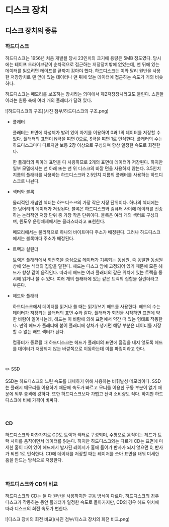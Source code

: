 # 디스크 장치

## 디스크 장치의 종류

### 하드디스크

하드디스크는 1956년 처음 개발될 당시 23인치의 크기에 용량은 5MB 정도였다. 당시에는 테이프 드라이브같이 순차적으로 접근하는 저장장치밖에 없었는데, 맨 뒤에 있는 데이터를 읽으려면 테이프를 끝까지 감아야 했다. 하드디스크는 이와 달리 원반을 사용한 저장장치로 맨 앞에 있는 데이터나 맨 뒤에 있는 데이터에 접근하는 속도가 거의 비슷하다.

하드디스크는 메모리를 보조하는 장치라는 의미에서 제2저장장치라고도 불린다. 스핀들이라는 원통 축에 여러 개의 플래터가 달려 있다.

![하드디스크의 구조](사진 첨부/하드디스크의 구조.png)

- 플래터 

  플래터는 표면에 자성체가 발려 있어 자기를 이용하여 0과 1의 데이터를 저장할 수 있다. 플래터의 표면이 N극을 띠면 0으로, S극을 띠면 1로 인식한다. 플래터의 수는 하드디스크마다 다르지만 보통 2장 이상으로 구성되며 항상 일정한 속도로 회전한다. 

  한 플래터의 위아래 표면을 다 사용하므로 2개의 표면에 데이터가 저장된다. 하지만 일부 모델에서는 맨 아래 또는 맨 위 디스크의 바깥 면을 사용하지 않는다. 3.5인치 지름의 플래터를 사용하는 하드디스크와 2.5인치 지름의 플래터를 사용하는 하드디스크로 나뉜다.

- 섹터와 블록

  물리적인 개념인 섹터는 하드디스크의 가장 작은 저장 단위이다. 하나의 섹터에는 한 덩어리의 데이터가 저장된다. 블록은 하드디스크와 컴퓨터 사이에 데이터를 전송하는 논리적인 저장 단위 중 가장 작은 단위이다. 블록은 여러 개의 섹터로 구성되며, 윈도우 운영체제에서는 클러스터라고 표현한다. 

  메모리에서는 물리적으로 하나의 바이트마다 주소가 배정된다. 그러나 하드디스크에서는 블록마다 주소가 배정된다.

- 트랙과 실린더

  트랙은 플래터에서 회전축을 중심으로 데이터가 기록되는 동심원, 즉 동일한 동심원 상에 있는 섹터의 집합을 말한다. 헤드는 디스크 암에 고정되어 있기 때문에 모든 헤드가 항상 같이 움직인다. 따라서 헤드는 여러 플래터의 같은 위치에 있는 트랙을 동시에 읽거나 쓸 수 있다. 여러 개의 플래터에 있는 같은 트랙의 집합을 실린더라고 부른다.

- 헤드와 플래터

  하드디스크에서 데이터를 읽거나 쓸 때는 읽기/쓰기 헤드를 사용한다. 헤드의 수는 데이터가 저장되는 플래터의 표면 수와 같다. 플래터가 회전을 시작하면 표면에 약한 바람이 일어나는데, 헤드는 이 바람에 의해 표면에서 약간 떠 있는 형태로 작동한다. 만약 헤드가 플래터에 붙어 플래터에 상처가 생기면 해당 부분은 데이터를 저장할 수 없는 배드 섹터가 된다.

  컴퓨터가 종료될 때 하드디스크는 헤드가 플래터의 표면에 흠집을 내지 않도록 헤드를 데이터가 저장되지 않는 바깥쪽으로 이동하는데 이를 파킹이라고 한다.

<br>



:pencil2: SSD

SSD는 하드디스크의 느린 속도를 대체하기 위해 사용하는 비휘발성 메모리이다. SSD는 플래시 메모리를 이용하기 때문에 속도가 빠르고 모터를 이용한 구동 부분이 없기 때문에 외부 충격에 강하다. 또한 하드디스크보다 가볍고 전력 소비량도 적다. 하지만 하드디스크에 비해 가격이 비싸다.

<br>



### CD

하드디스크와 마찬가지로 CD도 트랙과 섹터로 구성되며, 수평으로 움직이는 헤드가 트랙 사이를 움직이면서 데이터를 읽는다. 하지만 하드디스크와는 다르게 CD는 표면에 미세한 홈이 파여 있어 헤드에서 발사된 레이저가 홈에 들어가 반사가 되지 않으면 0, 반사가 되면 1로 인식한다. CD에 데이터를 저장할 때는 레이저를 쏘아 표면을 태워 미세한 홈을 만드는 방식으로 저장한다.

<br>



### 하드디스크와 CD의 비교

하드디스크와 CD는 둘 다 원반을 사용하지만 구동 방식이 다르다. 하드디스크의 경우 디스크가 작동하는 동안 플래터가 일정한 속도로 돌아가지만, CD의 경우 헤드 위치에 따라 디스크의 회전 속도가 변한다. 

![디스크 장치의 회전 비교](사진 첨부/디스크 장치의 회전 비교.png)